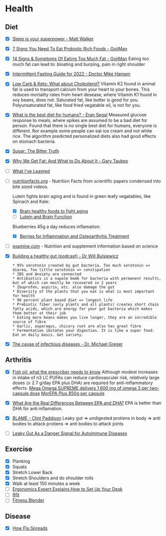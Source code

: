 # Health

## Diet

  - [x] [Sleep is your superpower - Matt Walker](https://ed.ted.com/lessons/BVciktYZ)

  - [x] [7 Signs You Need To Eat Probiotic Rich Foods - GojiMan](https://www.youtube.com/watch?v=j3nChO3M208)
  
  - [x] [14 Signs & Symptoms Of Eating Too Much Fat - GojiMan](https://youtu.be/RckqL1IVnXg?t=147)
        Eating too much fat can lead to: bloating and burping, pain in right shoulder
  
  - [x] [Intermittent Fasting Guide for 2022 - Doctor Mike Hansen](https://www.youtube.com/watch?v=RI5oYIUItN8)
  
  - [x] [Low Carb & Keto: What about Cholesterol?](https://www.youtube.com/watch?v=b7zWNabebxs)
        Vitamin K2 found in animal fat is used to transport calcium from your heart to your bones.
        This reduces mortality rates from heart desease, where Vitamin K1 found in soy beans, does not.
        Saturated fat, like butter is good for you.
        Polyunsaturated fat, like food fried vegatable oil, is not for you.

  - [x] [What is the best diet for humans? - Eran Segal](https://www.youtube.com/watch?v=0z03xkwFbw4)
        Measured glucose response to meals, where spikes are assumed to be a bad diet for person.
        Found that there is no single best diet for humans, everyone is different.
        Ror example some people can eat ice cream and not white rice.
        The algorithm predicted personalized diets also had good effects on stomach bacteria.
        
  - [x] [Sugar: The Bitter Truth](https://www.youtube.com/watch?v=dBnniua6-oM)
  
  - [x] [Why We Get Fat: And What to Do About It - Gary Taubes](https://www.amazon.com/Why-We-Get-Fat-About-ebook/dp/B003WUYOQ6/ref=cm_cr_arp_d_product_top?ie=UTF8)

  - [ ] [What I've Leanred](https://www.youtube.com/channel/UCqYPhGiB9tkShZorfgcL2lA)

  - [ ] [nutritionfacts.org](https://nutritionfacts.org/) - Nutrition Facts from scientific papers condensed into bite sized videos.
  
    Lutein fights brain aging and is found in green leafy vegatables, like Spinach and Kale:
    
      -  [x] [Brain healthy foods to fight aging](https://nutritionfacts.org/video/brain-healthy-foods-to-fight-aging/)
      -  [ ] [Lutein and Brain Function](https://www.ncbi.nlm.nih.gov/pmc/articles/PMC4638416/)
      
    Blueberries 45g a day reduces inflamation:
    
      -  [x] [Berries for Inflammation and Osteoarthritis Treatment](https://nutritionfacts.org/video/berries-for-inflammation-and-osteoarthritis-treatment/)
      
  - [ ] [examine.com](https://examine.com/) - Nutrition and supplement information based on science
  
  - [x] [Building a healthy gut (podcast) - Dr Will Bulsiewicz](https://plantproof.com/building-a-healthy-gut-with-dr-will-bulsiewicz/)
  
        * 95% serotonin created by gut bacteria. Too much serotonin => diarea, Too little serotonin => constipation 
        * IBS and Anxiety are connected
        * Antibiotics is a napalm bomb for bacteria with permanent results, but of which can mostly be recovered in 2 years
        * Ibuprofen, aspirin, etc. also damage the gut
        * Diversity of the plants that you eat is what is most important for health
        * 90 percent plant based diet => longest life
        * Prebiotic fiber (only plants and all plants) creates short chain fatty acids, which are energy for your gut bacteria which makes them better at their job 
        * Eating more beans makes you live longer, they are an incredible source of fibre
        * Garlic, asparagus, chicory root are also has great fibre
        * Fermentation imitates your digestion. It is like a super food. Eat on daily basis. Get variety.

  - [x] [The cause of infectious diseases - Dr. Michael Greger](https://youtu.be/Se9yqWNIG8A)

## Arthritis

  - [x] [Fish oil: what the prescriber needs to know](https://www.ncbi.nlm.nih.gov/pmc/articles/PMC1526555/)
        Although modest increases in intake of n3 LC PUFAs can reduce cardiovascular risk, relatively large doses (≥ 2.7 g/day         EPA plus DHA) are required for anti-inflammatory effects.
        [Mega Omega SUPREME delivers 1 600 mg of omega 3 per two-capsule dose](https://therealthing.co.za/the-real-thing-mega-omega-supreme.html)
        [MorEPA Plus 850g per capsule](http://www.minami-nutrition.com/products/morepa-plus)
  - [x] [What Are the Real Differences Between EPA and DHA?](https://blog.zonediet.com/drsears/blog/what-are-the-real-differences-between-epa-and-dha)
        EPA is better than DHA for anti inflamation.
        
  - [x] [BLAME - Clint Paddison](https://www.youtube.com/watch?v=G96U17hA-FI)
        Leaky gut => undigested protiens in body => anti bodies to attack protiens => anti bodies to attack joints
        
  - [ ] [Leaky Gut As a Danger Signal for Autoimmune Diseases](https://www.ncbi.nlm.nih.gov/pmc/articles/PMC5440529/)
          
## Exercise

  - [x] Planking
  - [x] Squats
  - [x] Stretch Lower Back
  - [x] Stretch Shoulders and do shoulder rolls
  - [x] Walk at least 150 minutes a week
  - [ ] [Ergonomics Expert Explains How to Set Up Your Desk](https://youtu.be/F8_ME4VwTiw)
  - [ ] [8fit](https://8fit.com/)
  - [ ] [Fitness Blender](https://www.youtube.com/channel/UCiP6wD_tYlYLYh3agzbByWQ)

## Disease

  - [x] [How Flu Spreads](https://www.cdc.gov/flu/about/disease/spread.htm)
